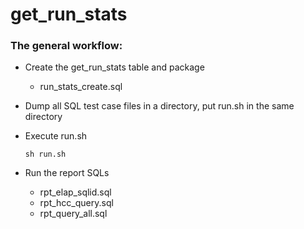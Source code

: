 # get_run_stats

### The general workflow:

* Create the get_run_stats table and package
    * run_stats_create.sql
* Dump all SQL test case files in a directory, put run.sh in the same directory
* Execute run.sh 

    ```
    sh run.sh 
    ```
* Run the report SQLs
    * rpt_elap_sqlid.sql
    * rpt_hcc_query.sql
    * rpt_query_all.sql
